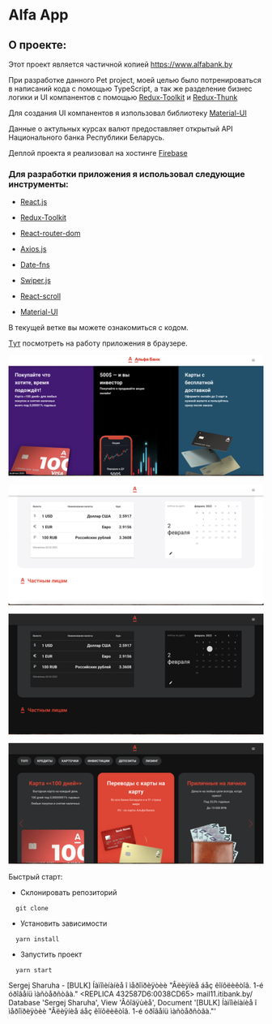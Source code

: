 # Alfa App

## О проекте:


Этот проект является частичной копией https://www.alfabank.by 

При разработке данного Pet project, моей целью было потренироваться в написаний кода с помощью TypeScript, а так же разделение бизнес логики и UI компанентов с помощью [Redux-Toolkit](https://redux-toolkit.js.org/) и [Redux-Thunk](https://github.com/reduxjs/redux-thunk)

Для создания UI компанентов я изпользовал библиотеку [Material-UI](https://mui.com/)

Данные о актульных курсах валют предоставляет открытый API Национального банка Республики Беларусь.

Деплой проекта я реализовал на хостинге [Firebase](https://firebase.google.com/)

### Для разработки приложения я использовал следующие инструменты:

- [React.js](https://reactjs.org/)

- [Redux-Toolkit](https://redux-toolkit.js.org/)

- [React-router-dom](https://v5.reactrouter.com/)

- [Axios.js](https://axios-http.com/docs/intro)

- [Date-fns](https://date-fns.org/)

- [Swiper.js](https://swiperjs.com/)

- [React-scroll](https://www.npmjs.com/package/react-scroll)

- [Material-UI](https://mui.com/)

В тeкущей ветке вы можете ознакомиться с кодом.

[Tут](https://alfa-react-application.firebaseapp.com/) посмотреть на работу приложения в браузере.

![testwork example](./images/img1.png)

![testwork example](./images/img2.png)

![testwork example](./images/img3.png)

![testwork example](./images/img4.png)

Быстрый старт:

- Склонировать репозиторий

```
  git clone
```

- Установить зависимости

```
  yarn install
```

- Запустить проект

```
  yarn start
```


Sergej Sharuha - [BULK] Íàïîìèíàíèå î ìåðîïðèÿòèè "Âëèÿíèå áåç êîíôëèêòîâ. 1-é óðîâåíü ìàñòåðñòâà."
<NDL>
<REPLICA 432587D6:0038CD65>
<VIEW OF81126279:5B7174B9-ONC32572F2:002639B4>
<NOTE OF964D25D9:7F71ED05-ON873F82C7:6933976E>
<HINT>   mail11.itibank.by/</HINT>
<REM>Database 'Sergej Sharuha', View 'Âõîäÿùèå', Document '[BULK] Íàïîìèíàíèå î ìåðîïðèÿòèè "Âëèÿíèå áåç êîíôëèêòîâ. 1-é óðîâåíü ìàñòåðñòâà."'</REM>
</NDL>



